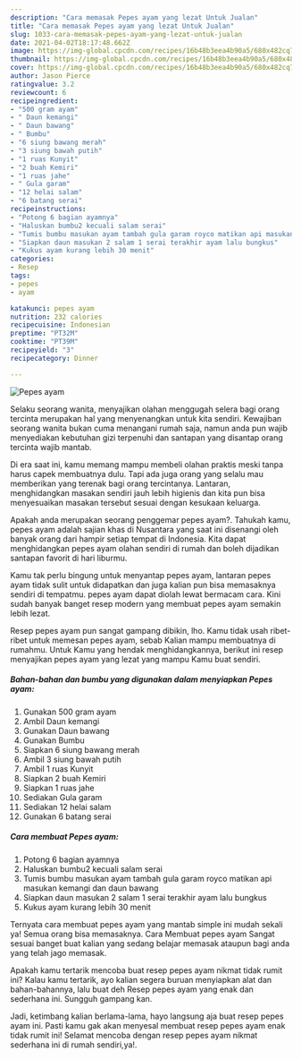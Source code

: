 ```yaml
---
description: "Cara memasak Pepes ayam yang lezat Untuk Jualan"
title: "Cara memasak Pepes ayam yang lezat Untuk Jualan"
slug: 1033-cara-memasak-pepes-ayam-yang-lezat-untuk-jualan
date: 2021-04-02T18:17:48.662Z
image: https://img-global.cpcdn.com/recipes/16b48b3eea4b90a5/680x482cq70/pepes-ayam-foto-resep-utama.jpg
thumbnail: https://img-global.cpcdn.com/recipes/16b48b3eea4b90a5/680x482cq70/pepes-ayam-foto-resep-utama.jpg
cover: https://img-global.cpcdn.com/recipes/16b48b3eea4b90a5/680x482cq70/pepes-ayam-foto-resep-utama.jpg
author: Jason Pierce
ratingvalue: 3.2
reviewcount: 6
recipeingredient:
- "500 gram ayam"
- " Daun kemangi"
- " Daun bawang"
- " Bumbu"
- "6 siung bawang merah"
- "3 siung bawah putih"
- "1 ruas Kunyit"
- "2 buah Kemiri"
- "1 ruas jahe"
- " Gula garam"
- "12 helai salam"
- "6 batang serai"
recipeinstructions:
- "Potong 6 bagian ayamnya"
- "Haluskan bumbu2 kecuali salam serai"
- "Tumis bumbu masukan ayam tambah gula garam royco matikan api masukan kemangi dan daun bawang"
- "Siapkan daun masukan 2 salam 1 serai terakhir ayam lalu bungkus"
- "Kukus ayam kurang lebih 30 menit"
categories:
- Resep
tags:
- pepes
- ayam

katakunci: pepes ayam 
nutrition: 232 calories
recipecuisine: Indonesian
preptime: "PT32M"
cooktime: "PT39M"
recipeyield: "3"
recipecategory: Dinner

---
```



![Pepes ayam](https://img-global.cpcdn.com/recipes/16b48b3eea4b90a5/680x482cq70/pepes-ayam-foto-resep-utama.jpg)

Selaku seorang wanita, menyajikan olahan menggugah selera bagi orang tercinta merupakan hal yang menyenangkan untuk kita sendiri. Kewajiban seorang  wanita bukan cuma menangani rumah saja, namun anda pun wajib menyediakan kebutuhan gizi terpenuhi dan santapan yang disantap orang tercinta wajib mantab.

Di era  saat ini, kamu memang mampu membeli olahan praktis meski tanpa harus capek membuatnya dulu. Tapi ada juga orang yang selalu mau memberikan yang terenak bagi orang tercintanya. Lantaran, menghidangkan masakan sendiri jauh lebih higienis dan kita pun bisa menyesuaikan masakan tersebut sesuai dengan kesukaan keluarga. 



Apakah anda merupakan seorang penggemar pepes ayam?. Tahukah kamu, pepes ayam adalah sajian khas di Nusantara yang saat ini disenangi oleh banyak orang dari hampir setiap tempat di Indonesia. Kita dapat menghidangkan pepes ayam olahan sendiri di rumah dan boleh dijadikan santapan favorit di hari liburmu.

Kamu tak perlu bingung untuk menyantap pepes ayam, lantaran pepes ayam tidak sulit untuk didapatkan dan juga kalian pun bisa memasaknya sendiri di tempatmu. pepes ayam dapat diolah lewat bermacam cara. Kini sudah banyak banget resep modern yang membuat pepes ayam semakin lebih lezat.

Resep pepes ayam pun sangat gampang dibikin, lho. Kamu tidak usah ribet-ribet untuk memesan pepes ayam, sebab Kalian mampu membuatnya di rumahmu. Untuk Kamu yang hendak menghidangkannya, berikut ini resep menyajikan pepes ayam yang lezat yang mampu Kamu buat sendiri.

<!--inarticleads1-->

##### Bahan-bahan dan bumbu yang digunakan dalam menyiapkan Pepes ayam:

1. Gunakan 500 gram ayam
1. Ambil  Daun kemangi
1. Gunakan  Daun bawang
1. Gunakan  Bumbu
1. Siapkan 6 siung bawang merah
1. Ambil 3 siung bawah putih
1. Ambil 1 ruas Kunyit
1. Siapkan 2 buah Kemiri
1. Siapkan 1 ruas jahe
1. Sediakan  Gula garam
1. Sediakan 12 helai salam
1. Gunakan 6 batang serai




<!--inarticleads2-->

##### Cara membuat Pepes ayam:

1. Potong 6 bagian ayamnya
1. Haluskan bumbu2 kecuali salam serai
1. Tumis bumbu masukan ayam tambah gula garam royco matikan api masukan kemangi dan daun bawang
1. Siapkan daun masukan 2 salam 1 serai terakhir ayam lalu bungkus
1. Kukus ayam kurang lebih 30 menit




Ternyata cara membuat pepes ayam yang mantab simple ini mudah sekali ya! Semua orang bisa memasaknya. Cara Membuat pepes ayam Sangat sesuai banget buat kalian yang sedang belajar memasak ataupun bagi anda yang telah jago memasak.

Apakah kamu tertarik mencoba buat resep pepes ayam nikmat tidak rumit ini? Kalau kamu tertarik, ayo kalian segera buruan menyiapkan alat dan bahan-bahannya, lalu buat deh Resep pepes ayam yang enak dan sederhana ini. Sungguh gampang kan. 

Jadi, ketimbang kalian berlama-lama, hayo langsung aja buat resep pepes ayam ini. Pasti kamu gak akan menyesal membuat resep pepes ayam enak tidak rumit ini! Selamat mencoba dengan resep pepes ayam nikmat sederhana ini di rumah sendiri,ya!.

